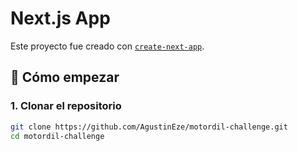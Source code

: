 # Next.js App

Este proyecto fue creado con [`create-next-app`](https://nextjs.org/docs/app/api-reference/cli/create-next-app).

## 🚀 Cómo empezar

### 1. Clonar el repositorio

```bash
git clone https://github.com/AgustinEze/motordil-challenge.git
cd motordil-challenge
